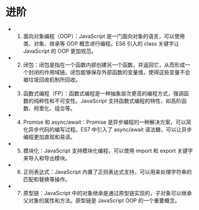 # 进阶

- 1. 面向对象编程（OOP）：JavaScript 是一门面向对象的语言，可以使用类、对象、继承等 OOP 概念进行编程。ES6 引入的 class 关键字让 JavaScript 的 OOP 更加规范。
- 2. 闭包：闭包是指在一个函数内部创建另一个函数，并返回它，从而形成一个封闭的作用域链。闭包能够保存外部函数的变量值，使得这些变量不会被垃圾回收机制所回收。
- 3. 函数式编程（FP）：函数式编程是一种抽象层次更高的编程方式，强调函数的纯粹性和不可变性。JavaScript 支持函数式编程的特性，如高阶函数、柯里化、组合等。
- 4. Promise 和 async/await：Promise 是异步编程的一种解决方案，可以简化异步代码的编写过程。ES7 中引入了 async/await 语法糖，可以让异步编程更加直观和易读。
- 5. 模块化：JavaScript 支持模块化编程，可以使用 import 和 export 关键字来导入和导出模块。
- 6. 正则表达式：JavaScript 内置了正则表达式支持，可以用来处理字符串的匹配和替换等操作。
- 7. 原型链：JavaScript 中的对象继承是通过原型链实现的，子对象可以继承父对象的属性和方法。原型链是 JavaScript OOP 的一个重要概念。
